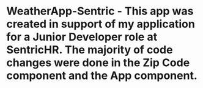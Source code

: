 # WeatherApp-Sentric - This app was created in support of my application for a Junior Developer role at SentricHR.  The majority of code changes were done in the Zip Code component and the App component.
